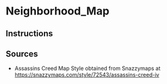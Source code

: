 # Neighborhood_Map
## Instructions

## Sources
* Assassins Creed Map Style obtained from Snazzymaps at https://snazzymaps.com/style/72543/assassins-creed-iv